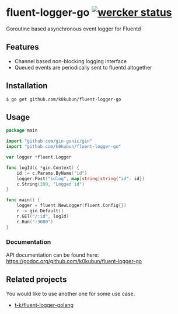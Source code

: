 # fluent-logger-go [![wercker status](https://app.wercker.com/status/a1315bbe4e3ac95f8fb35da32d60d5e6/s "wercker status")](https://app.wercker.com/project/bykey/a1315bbe4e3ac95f8fb35da32d60d5e6)

Goroutine based asynchronous event logger for Fluentd

## Features

* Channel based non-blocking logging interface
* Queued events are periodically sent to fluentd altogether

## Installation

```
$ go get github.com/k0kubun/fluent-logger-go
```

## Usage

```go
package main

import "github.com/gin-gonic/gin"
import "github.com/k0kubun/fluent-logger-go"

var logger *fluent.Logger

func logId(c *gin.Context) {
	id := c.Params.ByName("id")
	logger.Post("idlog", map[string]string{"id": id})
	c.String(200, "Logged id")
}

func main() {
	logger = fluent.NewLogger(fluent.Config{})
	r := gin.Default()
	r.GET("/:id", logId)
	r.Run(":3000")
}
```

### Documentation

API documentation can be found here: https://godoc.org/github.com/k0kubun/fluent-logger-go

## Related projects

You would like to use another one for some use case.

* [t-k/fluent-logger-golang](https://github.com/t-k/fluent-logger-golang)
